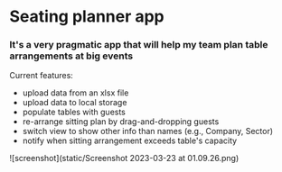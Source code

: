 # Seating planner app

### It's a very pragmatic app that will help my team plan table arrangements at big events

Current features:

- upload data from an xlsx file
- upload data to local storage
- populate tables with guests
- re-arrange sitting plan by drag-and-dropping guests
- switch view to show other info than names (e.g., Company, Sector)
- notify when sitting arrangement exceeds table's capacity

![screenshot](static/Screenshot 2023-03-23 at 01.09.26.png)
